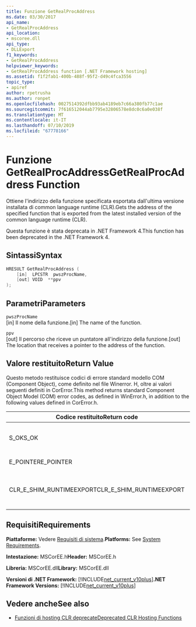 ```yaml
---
title: Funzione GetRealProcAddress
ms.date: 03/30/2017
api_name:
- GetRealProcAddress
api_location:
- mscoree.dll
api_type:
- DLLExport
f1_keywords:
- GetRealProcAddress
helpviewer_keywords:
- GetRealProcAddress function [.NET Framework hosting]
ms.assetid: f1f2fab1-400b-488f-95f2-d49c4fca3556
topic_type:
- apiref
author: rpetrusha
ms.author: ronpet
ms.openlocfilehash: 0027514392dfbb93ab4189eb7c66a380fb77c1ae
ms.sourcegitcommit: 7f616512044ab7795e32806578e8dc0c6a0e038f
ms.translationtype: MT
ms.contentlocale: it-IT
ms.lasthandoff: 07/10/2019
ms.locfileid: "67778166"
---
```

# <a name="getrealprocaddress-function"></a><span data-ttu-id="6be1d-102">Funzione GetRealProcAddress</span><span class="sxs-lookup"><span data-stu-id="6be1d-102">GetRealProcAddress Function</span></span>
<span data-ttu-id="6be1d-103">Ottiene l'indirizzo della funzione specificata esportata dall'ultima versione installata di common language runtime (CLR).</span><span class="sxs-lookup"><span data-stu-id="6be1d-103">Gets the address of the specified function that is exported from the latest installed version of the common language runtime (CLR).</span></span>  
  
 <span data-ttu-id="6be1d-104">Questa funzione è stata deprecata in .NET Framework 4.</span><span class="sxs-lookup"><span data-stu-id="6be1d-104">This function has been deprecated in the .NET Framework 4.</span></span>  
  
## <a name="syntax"></a><span data-ttu-id="6be1d-105">Sintassi</span><span class="sxs-lookup"><span data-stu-id="6be1d-105">Syntax</span></span>  
  
```cpp  
HRESULT GetRealProcAddress (  
    [in]  LPCSTR  pwszProcName,   
    [out] VOID  **ppv  
);  
```  
  
## <a name="parameters"></a><span data-ttu-id="6be1d-106">Parametri</span><span class="sxs-lookup"><span data-stu-id="6be1d-106">Parameters</span></span>  
 `pwszProcName`  
 <span data-ttu-id="6be1d-107">[in] Il nome della funzione.</span><span class="sxs-lookup"><span data-stu-id="6be1d-107">[in] The name of the function.</span></span>  
  
 `ppv`  
 <span data-ttu-id="6be1d-108">[out] Il percorso che riceve un puntatore all'indirizzo della funzione.</span><span class="sxs-lookup"><span data-stu-id="6be1d-108">[out] The location that receives a pointer to the address of the function.</span></span>  
  
## <a name="return-value"></a><span data-ttu-id="6be1d-109">Valore restituito</span><span class="sxs-lookup"><span data-stu-id="6be1d-109">Return Value</span></span>  
 <span data-ttu-id="6be1d-110">Questo metodo restituisce codici di errore standard modello COM (Component Object), come definito nel file Winerror. H, oltre ai valori seguenti definiti in CorError.</span><span class="sxs-lookup"><span data-stu-id="6be1d-110">This method returns standard Component Object Model (COM) error codes, as defined in WinError.h, in addition to the following values defined in CorError.h.</span></span>  
  
|<span data-ttu-id="6be1d-111">Codice restituito</span><span class="sxs-lookup"><span data-stu-id="6be1d-111">Return code</span></span>|<span data-ttu-id="6be1d-112">Descrizione</span><span class="sxs-lookup"><span data-stu-id="6be1d-112">Description</span></span>|  
|-----------------|-----------------|  
|<span data-ttu-id="6be1d-113">S_OK</span><span class="sxs-lookup"><span data-stu-id="6be1d-113">S_OK</span></span>|<span data-ttu-id="6be1d-114">Metodo completato correttamente.</span><span class="sxs-lookup"><span data-stu-id="6be1d-114">The method completed successfully.</span></span>|  
|<span data-ttu-id="6be1d-115">E_POINTER</span><span class="sxs-lookup"><span data-stu-id="6be1d-115">E_POINTER</span></span>|<span data-ttu-id="6be1d-116">`ppv` non è valido.</span><span class="sxs-lookup"><span data-stu-id="6be1d-116">`ppv` is not valid.</span></span>|  
|<span data-ttu-id="6be1d-117">CLR_E_SHIM_RUNTIMEEXPORT</span><span class="sxs-lookup"><span data-stu-id="6be1d-117">CLR_E_SHIM_RUNTIMEEXPORT</span></span>|<span data-ttu-id="6be1d-118">La funzione non viene esportata dalla fase di esecuzione.</span><span class="sxs-lookup"><span data-stu-id="6be1d-118">The function is not exported from the runtime.</span></span>|  
  
## <a name="requirements"></a><span data-ttu-id="6be1d-119">Requisiti</span><span class="sxs-lookup"><span data-stu-id="6be1d-119">Requirements</span></span>  
 <span data-ttu-id="6be1d-120">**Piattaforme:** Vedere [Requisiti di sistema](../../../../docs/framework/get-started/system-requirements.md).</span><span class="sxs-lookup"><span data-stu-id="6be1d-120">**Platforms:** See [System Requirements](../../../../docs/framework/get-started/system-requirements.md).</span></span>  
  
 <span data-ttu-id="6be1d-121">**Intestazione:** MSCorEE.h</span><span class="sxs-lookup"><span data-stu-id="6be1d-121">**Header:** MSCorEE.h</span></span>  
  
 <span data-ttu-id="6be1d-122">**Libreria:** MSCorEE.dll</span><span class="sxs-lookup"><span data-stu-id="6be1d-122">**Library:** MSCorEE.dll</span></span>  
  
 <span data-ttu-id="6be1d-123">**Versioni di .NET Framework:** [!INCLUDE[net_current_v10plus](../../../../includes/net-current-v10plus-md.md)]</span><span class="sxs-lookup"><span data-stu-id="6be1d-123">**.NET Framework Versions:** [!INCLUDE[net_current_v10plus](../../../../includes/net-current-v10plus-md.md)]</span></span>  
  
## <a name="see-also"></a><span data-ttu-id="6be1d-124">Vedere anche</span><span class="sxs-lookup"><span data-stu-id="6be1d-124">See also</span></span>

- [<span data-ttu-id="6be1d-125">Funzioni di hosting CLR deprecate</span><span class="sxs-lookup"><span data-stu-id="6be1d-125">Deprecated CLR Hosting Functions</span></span>](../../../../docs/framework/unmanaged-api/hosting/deprecated-clr-hosting-functions.md)
